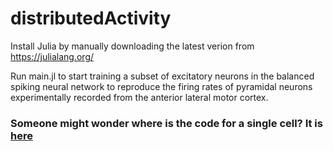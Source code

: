# distributedActivity
Install Julia by manually downloading the latest verion from https://julialang.org/

Run main.jl to start training a subset of excitatory neurons in the balanced spiking neural network to reproduce the firing rates of pyramidal neurons experimentally recorded from the anterior lateral motor cortex.

### Someone might wonder where is the code for a single cell? It is [here](https://github.com/russelljjarvis/distributedActivity/blob/main/runtrain.jl#L199-L224)
